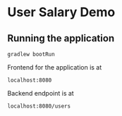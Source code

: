 # User Salary Demo

## Running the application
```
gradlew bootRun
```

Frontend for the application is at
```
localhost:8080
```
Backend endpoint is at
```
localhost:8080/users
```